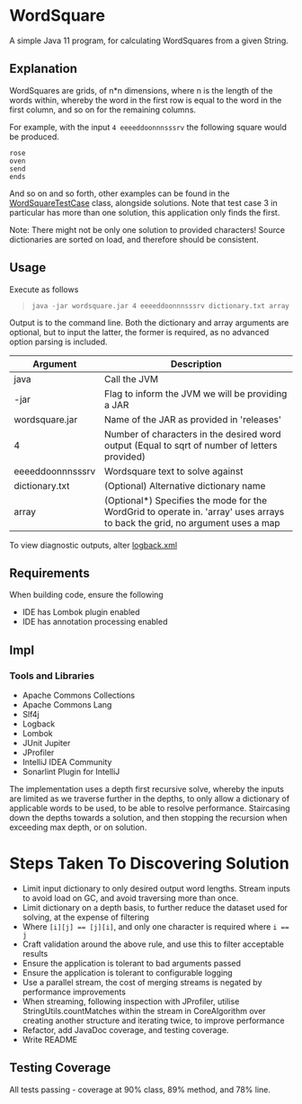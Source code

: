 # WordSquare
A simple Java 11 program, for calculating WordSquares from a given String.

## Explanation
WordSquares are grids, of n*n dimensions, where n is the length of the words within, whereby the word in the first row is equal to the word in the first column, and so on for the remaining columns.

For example, with the input `4 eeeeddoonnnsssrv` the following square would be produced.
```
rose
oven
send
ends
```

And so on and so forth, other examples can be found in the [WordSquareTestCase](src/test/java/uk/co/kaichance/wordsquare/algorithm/WordSquareTestCase.java) class, alongside solutions. 
Note that test case 3 in particular has more than one solution, this application only finds the first.

Note: There might not be only one solution to provided characters! Source dictionaries are sorted on load, and therefore should be consistent.

## Usage
Execute as follows

> `java -jar wordsquare.jar 4 eeeeddoonnnsssrv dictionary.txt array`

Output is to the command line. Both the dictionary and array arguments are optional, but to input the latter, the former is required, as no advanced option parsing is included.

| Argument         | Description                                                                                                                 |
|------------------|-----------------------------------------------------------------------------------------------------------------------------|
| java             | Call the JVM                                                                                                                |
| -jar             | Flag to inform the JVM we will be providing a JAR                                                                           |
| wordsquare.jar   | Name of the JAR as provided in 'releases'                                                                                   |
| 4                | Number of characters in the desired word output (Equal to sqrt of number of letters provided)                               |
| eeeeddoonnnsssrv | Wordsquare text to solve against                                                                                            |
| dictionary.txt   | (Optional) Alternative dictionary name                                                                                      |
| array            | (Optional*) Specifies the mode for the WordGrid to operate in. 'array' uses arrays to back the grid, no argument uses a map |
To view diagnostic outputs, alter [logback.xml](src/main/resources/logback.xml)

## Requirements
When building code, ensure the following
- IDE has Lombok plugin enabled
- IDE has annotation processing enabled


## Impl
### Tools and Libraries
- Apache Commons Collections
- Apache Commons Lang
- Slf4j
- Logback
- Lombok
- JUnit Jupiter
- JProfiler
- IntelliJ IDEA Community
- Sonarlint Plugin for IntelliJ

The implementation uses a depth first recursive solve, whereby the inputs are limited as we traverse further in the depths,
to only allow a dictionary of applicable words to be used, to be able to resolve performance. Staircasing down the depths towards a solution, 
and then stopping the recursion when exceeding max depth, or on solution.

# Steps Taken To Discovering Solution
- Limit input dictionary to only desired output word lengths. Stream inputs to avoid load on GC, and avoid traversing more than once.
- Limit dictionary on a depth basis, to further reduce the dataset used for solving, at the expense of filtering
- Where `[i][j] == [j][i]`, and only one character is required where `i == j`
- Craft validation around the above rule, and use this to filter acceptable results
- Ensure the application is tolerant to bad arguments passed
- Ensure the application is tolerant to configurable logging
- Use a parallel stream, the cost of merging streams is negated by performance improvements
- When streaming, following inspection with JProfiler, utilise StringUtils.countMatches within the stream in CoreAlgorithm over creating another structure and iterating twice, to improve performance
- Refactor, add JavaDoc coverage, and testing coverage.
- Write README

## Testing Coverage
All tests passing - coverage at 90% class, 89% method, and 78% line.